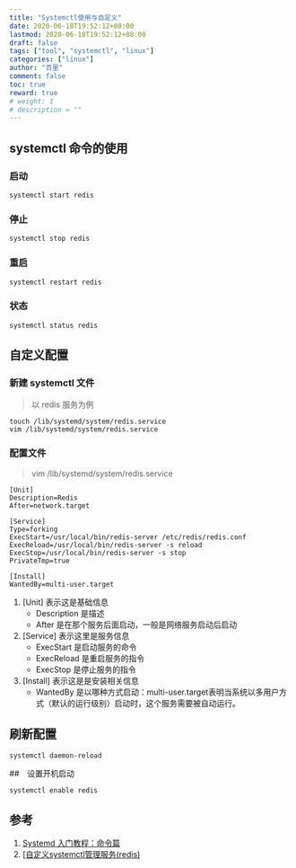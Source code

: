 ```yaml
---
title: "Systemctl使用与自定义"
date: 2020-06-18T19:52:12+08:00
lastmod: 2020-06-18T19:52:12+08:00
draft: false
tags: ["tool", "systemctl", "linux"]
categories: ["linux"]
author: "百里"
comment: false
toc: true
reward: true
# weight: 1
# description = ""
---
```




##  systemctl 命令的使用

### 启动

```
systemctl start redis
```

### 停止

```
systemctl stop redis
```

### 重启

```
systemctl restart redis
```

### 状态

```
systemctl status redis
```

## 自定义配置

### 新建 systemctl 文件

> 以 redis 服务为例

```
touch /lib/systemd/system/redis.service
vim /lib/systemd/system/redis.service
```

### 配置文件

> vim /lib/systemd/system/redis.service

```
[Unit]
Description=Redis
After=network.target

[Service]
Type=forking
ExecStart=/usr/local/bin/redis-server /etc/redis/redis.conf
ExecReload=/usr/local/bin/redis-server -s reload
ExecStop=/usr/local/bin/redis-server -s stop
PrivateTmp=true

[Install]
WantedBy=multi-user.target
```

1. [Unit] 表示这是基础信息
    - Description 是描述
    - After 是在那个服务后面启动，一般是网络服务启动后启动
2. [Service] 表示这里是服务信息
    - ExecStart 是启动服务的命令
    - ExecReload 是重启服务的指令
    - ExecStop 是停止服务的指令
3. [Install] 表示这是是安装相关信息
	- WantedBy 是以哪种方式启动：multi-user.target表明当系统以多用户方式（默认的运行级别）启动时，这个服务需要被自动运行。

## 刷新配置

```
systemctl daemon-reload
```

##　设置开机启动

```
systemctl enable redis
```



## 参考

1. [Systemd 入门教程：命令篇](http://www.ruanyifeng.com/blog/2016/03/systemd-tutorial-commands.html)
2. [[自定义systemctl管理服务(redis)](https://segmentfault.com/a/1190000011401522)